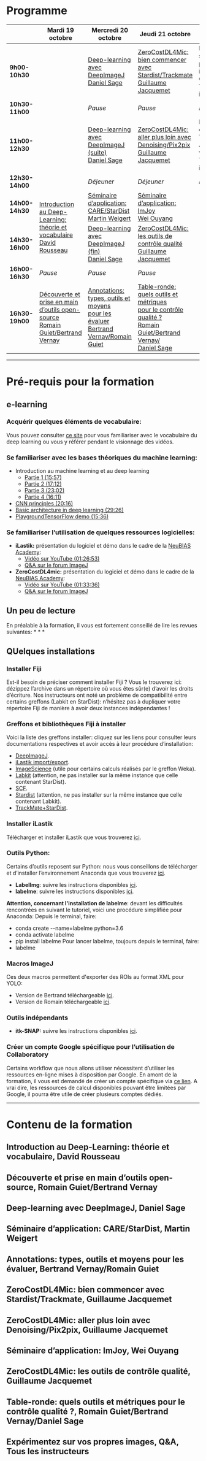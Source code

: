 # Programme

<table>
<thead>
  <tr>
    <th></th>
    <th>Mardi 19 octobre</th>
    <th>Mercredi 20 octobre</th>
    <th>Jeudi 21 octobre</th>
    <th>Vendredi 22 octobre</th>
  </tr>
</thead>
<tbody>
  <tr>
    <td><b>9h00-10h30</b></td>
    <td rowspan="4"></td>
    <td><a href="#deepimagej">Deep-learning avec <br>DeepImageJ<br>Daniel Sage</a></td>
    <td><a href="#zerocoststardist">ZeroCostDL4Mic:<br>bien commencer avec Stardist/Trackmate<br>Guillaume Jacquemet</a></td>
    <td>Expérimentez sur vos propres images<br>Q&amp;A<br>Tous les instructeurs</td>
  </tr>
  <tr>
    <td><b>10h30-11h00</b></td>
    <td><em>Pause</em></td>
    <td><em>Pause</em></td>
    <td><em>Pause</em></td>
  </tr>
  <tr>
    <td><b>11h00-12h30</b></td>
    <td><a href="#deepimagej">Deep-learning avec <br>DeepImageJ<br> (suite)<br>Daniel Sage</a></td>
    <td><a href="#zerocostdenoising">ZeroCostDL4Mic:<br>aller plus loin avec Denoising/Pix2pix<br>Guillaume Jacquemet</a></td>
    <td>Bilan de fin de formation<br>Table ronde<br>Actions à venir<br>Tous les instructeurs</td>
  </tr>
  <tr>
    <td><b>12h30-14h00</b></td>
    <td><em>Déjeuner</em></td>
    <td><em>Déjeuner</em></td>
    <td><em>Déjeuner</em></td>
  </tr>
  <tr>
    <td><b>14h00-14h30</b></td>
    <td rowspan="2"><a href="#intro">Introduction au Deep-Learning:<br>théorie et vocabulaire<br>David Rousseau</a></td>
    <td><a href="#care">Séminaire d’application:<br>CARE/StarDist<br>Martin Weigert</a></td>
    <td><a href="#imjoy">Séminaire d’application:<br>ImJoy<br>Wei Ouyang</a></td>
    <td rowspan="4"></td>
  </tr>
  <tr>
    <td><b>14h30-16h00</b></td>
    <td><a href="#deepimagej">Deep-learning avec <br>DeepImageJ<br> (fin)<br>Daniel Sage</a></td>
    <td><a href="#zerocostqc">ZeroCostDL4Mic:<br>les outils de contrôle qualité<br>Guillaume Jacquemet</a></td>
  </tr>
  <tr>
    <td><b>16h00-16h30</b></td>
    <td><em>Pause</em></td>
    <td><em>Pause</em></td>
    <td><em>Pause</em></td>
  </tr>
  <tr>
    <td><b>16h30-19h00</b></td>
    <td><a href="#outilsos">Découverte et prise en main <br>d’outils open-source<br>Romain Guiet/Bertrand Vernay</a></td>
    <td><a href="#annot">Annotations:<br>types, outils et moyens <br>pour les évaluer<br>Bertrand Vernay/Romain Guiet</a></td>
    <td><a href="#tr">Table-ronde:<br>quels outils et métriques <br>pour le contrôle qualité ?<br>Romain Guiet/Bertrand Vernay/<br>Daniel Sage</a></td>
  </tr>
</tbody>
</table>

---
# Pré-requis pour la formation
## e-learning
### Acquérir quelques éléments de vocabulaire:
Vous pouvez consulter [ce site](https://github.com/HenriquesLab/ZeroCostDL4Mic/wiki/Glossary) pour vous familiariser avec le vocabulaire du deep learning ou vous y référer pendant le visionnage des vidéos.

### Se familiariser avec les bases théoriques du machine learning:
* Introduction au machine learning et au deep learning
  * [Partie 1 (15:57)](https://www.youtube.com/watch?v=RzN5RVSwrRw)
  * [Partie 2 (17:12)](https://www.youtube.com/watch?v=C8pPx-AbRHI&list=PLUukCwr0iCef9M7WUOx9_bJYJpvMxek6F&index=2)
  * [Partie 3 (23:02)](https://www.youtube.com/watch?v=Rb-4Yu-qLR4&list=PLUukCwr0iCef9M7WUOx9_bJYJpvMxek6F&index=3)
  * [Partie 4 (16:11)](https://www.youtube.com/watch?v=2US1r-cYJSg&list=PLUukCwr0iCef9M7WUOx9_bJYJpvMxek6F&index=4)
* [CNN principles (20:16)](https://www.youtube.com/watch?v=muY5FAn04FI&list=PLUukCwr0iCef9M7WUOx9_bJYJpvMxek6F&index=6)
* [Basic architecture in deep learning (29:26)](https://www.youtube.com/watch?v=a8XvknLW-Dg&list=PLUukCwr0iCef9M7WUOx9_bJYJpvMxek6F&index=7)
* [PlaygroundTensorFlow demo (15:36)](https://www.youtube.com/watch?v=zAN3xUBiaPI&list=PLUukCwr0iCef9M7WUOx9_bJYJpvMxek6F&index=5)

### Se familiariser l’utilisation de quelques ressources logicielles:
* __iLastik:__ présentation du logiciel et démo dans le cadre de la [NeuBIAS Academy](https://www.youtube.com/c/NEUBIAS/videos):
  * [Vidéo sur YouTube (01:26:53)](https://www.youtube.com/watch?v=_ValtSLeAr0)
  * [Q&A sur le forum ImageJ](https://forum.image.sc/t/neubias-academy-home-webinar-ilastik-beyond-pixel-classification-questions-answers/39218)
* __ZeroCostDL4mic:__ présentation du logiciel et démo dans le cadre de la [NeuBIAS Academy](https://www.youtube.com/c/NEUBIAS/videos):
  * [Vidéo sur YouTube (01:33:36)](https://www.youtube.com/watch?v=dcgU5WKE70I)
  * [Q&A sur le forum ImageJ](https://forum.image.sc/t/neubias-academy-home-webinar-zerocostdl4mic-questions-answers/54397)


## Un peu de lecture
En préalable à la formation, il vous est fortement conseillé de lire les revues suivantes:
*
*
*

## QUelques installations
### Installer Fiji
Est-il besoin de préciser comment installer Fiji ? Vous le trouverez ici: dézippez l’archive dans un répertoire où vous êtes sûr(e) d’avoir les droits d’écriture.
Nos instructeurs ont noté un problème de compatibilité entre certains greffons (Labkit en StarDist): n’hésitez pas à dupliquer votre répertoire Fiji de manière à avoir deux instances indépendantes !

### Greffons et bibliothèques Fiji à installer
Voici la liste des greffons installer: cliquez sur les liens pour consulter leurs documentations respectives et avoir accès à leur procédure d’installation:
* [DeepImageJ](https://deepimagej.github.io/deepimagej/download.html).
* [iLastik import/export](https://www.ilastik.org/documentation/fiji_export/plugin).
* [ImageScience](https://imagej.net/libs/imagescience) (utile pour certains calculs réalisés par le greffon Weka).
* [Labkit](https://imagej.net/plugins/labkit/) (attention, ne pas installer sur la même instance que celle contenant StarDist).
* [SCF](https://imagej.net/plugins/interactive-watershed).
* [Stardist](https://imagej.net/plugins/stardist) (attention, ne pas installer sur la même instance que celle contenant Labkit).
* [TrackMate+StarDist](https://imagej.net/plugins/trackmate/trackmate-stardist).

### Installer iLastik
Télécharger et installer iLastik que vous trouverez [ici](https://www.ilastik.org/).

### Outils Python:
Certains d’outils reposent sur Python: nous vous conseillons de télécharger et d’installer l’environnement Anaconda que vous trouverez [ici](https://www.anaconda.com/products/individual).
* __LabelImg__: suivre les instructions disponibles [ici](https://github.com/tzutalin/labelImg).
* __labelme__: suivre les instructions disponibles [ici](https://github.com/wkentaro/labelme).

__Attention, concernant l'installation de labelme__: devant les difficultés rencontrées en suivant le tutoriel, voici une procédure simplifiée pour Anaconda:
Depuis le terminal, faire:
* conda create --name=labelme python=3.6
* conda activate labelme
* pip install labelme
Pour lancer labelme, toujours depuis le terminal, faire:
* labelme

### Macros ImageJ
Ces deux macros permettent d'exporter des ROIs au format XML pour YOLO:
* Version de Bertrand téléchargeable [ici](https://raw.githubusercontent.com/bvernay/ImageJ-Macros/master/xml_annotations_tools/roiTOXML.ijm).
* Version de Romain téléchargeable [ici](https://gist.github.com/romainGuiet/288dfec7fc2534fe7af027f88a971f9b).

### Outils indépendants
* __itk-SNAP:__ suivre les instructions disponibles [ici](http://www.itksnap.org/pmwiki/pmwiki.php).

### Créer un compte Google spécifique pour l’utilisation de Collaboratory
Certains workflow que nous allons utiliser nécessitent d’utiliser les ressources en-ligne mises à disposition par Google. En amont de la formation, il vous est demandé de créer un compte spécifique via [ce lien](https://accounts.google.com/signup/v2/webcreateaccount?flowName=GlifWebSignIn&flowEntry=SignUp). A vrai dire, les ressources de calcul disponibles pouvant être limitées par Google, il pourra être utile de créer plusieurs comptes dédiés.

---
# Contenu de la formation
## <a name="intro">Introduction au Deep-Learning: théorie et vocabulaire, David Rousseau</a>
## <a name="outilsos">Découverte et prise en main d’outils open-source, Romain Guiet/Bertrand Vernay</a>
## <a name="deepimagej">Deep-learning avec DeepImageJ, Daniel Sage</a>
## <a name="care">Séminaire d’application: CARE/StarDist, Martin Weigert</a>
## <a name="annot">Annotations: types, outils et moyens pour les évaluer, Bertrand Vernay/Romain Guiet</a>
## <a name="zerocoststardist">ZeroCostDL4Mic: bien commencer avec Stardist/Trackmate, Guillaume Jacquemet</a>
## <a name="zerocostdenoising">ZeroCostDL4Mic: aller plus loin avec Denoising/Pix2pix, Guillaume Jacquemet</a>
## <a name="imjoy">Séminaire d’application: ImJoy, Wei Ouyang</a>
## <a name="zerocostqc">ZeroCostDL4Mic: les outils de contrôle qualité, Guillaume Jacquemet</a>
## <a name="tr">Table-ronde: quels outils et métriques pour le contrôle qualité ?, Romain Guiet/Bertrand Vernay/Daniel Sage</a>
## <a name="annot">Expérimentez sur vos propres images, Q&A, Tous les instructeurs</a>
